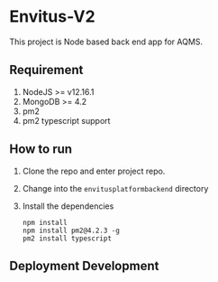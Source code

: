 # Envitus-V2
This project is Node based back end app for AQMS.

## Requirement ##

1. NodeJS >= v12.16.1
2. MongoDB >= 4.2
3. pm2
4. pm2 typescript support

## How to run ##

1. Clone the repo and enter project repo.

2. Change into the `envitusplatformbackend` directory

3. Install the dependencies

    ```
    npm install
    npm install pm2@4.2.3 -g
    pm2 install typescript
    ```

## Deployment Development ##